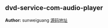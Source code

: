 ## dvd-service-com-audio-player
**Author:** sunweiguang [源码地址](http://gitlab.rd.vyohui.com/FE-Service/dvd-service-com-audio-player.git)

